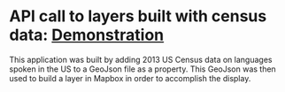 # API call to layers built with census data: [Demonstration]( https://cameron-grams.github.io/USLanguageDistribution/)

This application was built by adding 2013 US Census data on languages spoken in the US to a GeoJson file as a property.  This GeoJson was then used to build a layer in Mapbox in order to accomplish the display.  
